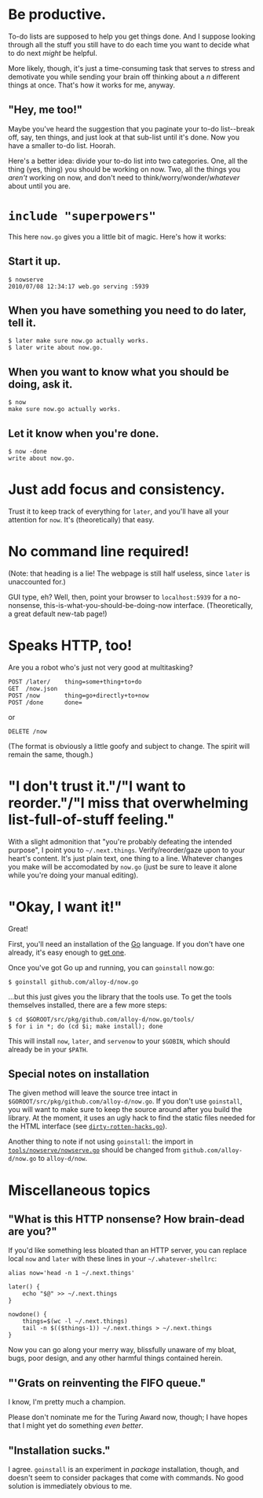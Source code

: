 # Be productive.

To-do lists are supposed to help you get things done.  And I suppose
looking through all the stuff you still have to do each time you want to
decide what to do next *might* be helpful.

More likely, though, it's just a time-consuming task that serves to
stress and demotivate you while sending your brain off thinking about a
*n* different things at once.  That's how it works for me, anyway.

## "Hey, me too!"

Maybe you've heard the suggestion that you paginate your to-do
list--break off, say, ten things, and just look at that sub-list until
it's done.  Now you have a smaller to-do list.  Hoorah.

Here's a better idea: divide your to-do list into two categories.  One,
all the thing (yes, thing) you should be working on now.  Two, all the
things you *aren't* working on now, and don't need to
think/worry/wonder/*whatever* about until you are.

# `include "superpowers"`

This here `now.go` gives you a little bit of magic.  Here's how it
works:

## Start it up.

    $ nowserve
    2010/07/08 12:34:17 web.go serving :5939

## When you have something you need to do later, tell it.

    $ later make sure now.go actually works.
    $ later write about now.go.

## When you want to know what you should be doing, ask it.

    $ now
    make sure now.go actually works.

## Let it know when you're done.

    $ now -done
    write about now.go.

# Just add focus and consistency.

Trust it to keep track of everything for `later`, and you'll have all
your attention for `now`.  It's (theoretically) that easy.

# No command line required!

(Note: that heading is a lie!  The webpage is still half
useless, since `later` is unaccounted for.)

GUI type, eh?  Well, then, point your browser to `localhost:5939` for a
no-nonsense, this-is-what-you-should-be-doing-now interface.
(Theoretically, a great default new-tab page!)

# Speaks HTTP, too!

Are you a robot who's just not very good at multitasking?

    POST /later/    thing=some+thing+to+do
    GET  /now.json
    POST /now       thing=go+directly+to+now
    POST /done      done=

or

    DELETE /now

(The format is obviously a little goofy and subject to change.  The
spirit will remain the same, though.)

# "I don't trust it."/"I want to reorder."/"I miss that overwhelming list-full-of-stuff feeling."

With a slight admonition that "you're probably defeating the intended
purpose", I point you to `~/.next.things`.  Verify/reorder/gaze upon to
your heart's content.  It's just plain text, one thing to a line.
Whatever changes you make will be accomodated by `now.go` (just be sure
to leave it alone while you're doing your manual editing).

# "Okay, I want it!"

Great!

First, you'll need an installation of the [Go](http://golang.org)
language.  If you don't have one already, it's easy enough to [get
one](http://golang.org/doc/install.html).

Once you've got Go up and running, you can `goinstall` now.go:

    $ goinstall github.com/alloy-d/now.go

...but this just gives you the library that the tools use.  To get the
tools themselves installed, there are a few more steps:

    $ cd $GOROOT/src/pkg/github.com/alloy-d/now.go/tools/
    $ for i in *; do (cd $i; make install); done

This will install `now`, `later`, and `servenow` to your `$GOBIN`,
which should already be in your `$PATH`.

## Special notes on installation

The given method will leave the source tree intact in
`$GOROOT/src/pkg/github.com/alloy-d/now.go`.  If you don't use
`goinstall`, you will want to make sure to keep the source around after
you build the library.  At the moment, it uses an ugly hack to find the
static files needed for the HTML interface (see
[`dirty-rotten-hacks.go`](now.go/blob/master/dirty-rotten-hacks.go)).

Another thing to note if not using `goinstall`:  the import in
[`tools/nowserve/nowserve.go`](now.go/blob/master/tools/nowserve/nowserve.go)
should be changed from `github.com/alloy-d/now.go` to `alloy-d/now`.

# Miscellaneous topics

## "What is this HTTP nonsense?  How brain-dead are you?"

If you'd like something less bloated than an HTTP server, you can
replace local `now` and `later` with these lines in your
`~/.whatever-shellrc`:

    alias now='head -n 1 ~/.next.things'

    later() {
        echo "$@" >> ~/.next.things
    }

    nowdone() {
        things=$(wc -l ~/.next.things)
        tail -n $(($things-1)) ~/.next.things > ~/.next.things
    }

Now you can go along your merry way, blissfully unaware of my bloat,
bugs, poor design, and any other harmful things contained herein.

## "'Grats on reinventing the FIFO queue."

I know, I'm pretty much a champion.

Please don't nominate me for the Turing Award now, though; I have hopes
that I might yet do something *even better*.

## "Installation sucks."

I agree.  `goinstall` is an experiment in *package* installation,
though, and doesn't seem to consider packages that come with commands.
No good solution is immediately obvious to me.
